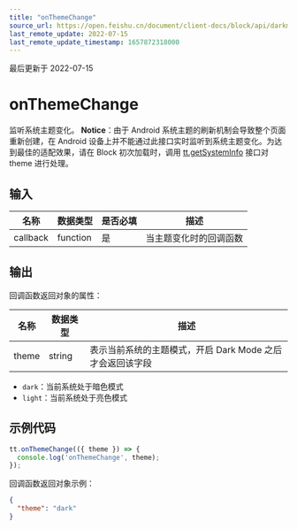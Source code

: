 ```yaml
---
title: "onThemeChange"
source_url: https://open.feishu.cn/document/client-docs/block/api/darkmode/onthemechange
last_remote_update: 2022-07-15
last_remote_update_timestamp: 1657872318000
---
```

最后更新于 2022-07-15

# onThemeChange

监听系统主题变化。
**Notice**：由于 Android 系统主题的刷新机制会导致整个页面重新创建，在 Android 设备上并不能通过此接口实时监听到系统主题变化。为达到最佳的适配效果，请在 Block 初次加载时，调用 [tt.getSystemInfo](https://open.feishu.cn/document/uAjLw4CM/uYjL24iN/block/api/device/getsysteminfo) 接口对 theme 进行处理。

## 输入

名称 | 数据类型 | 是否必填 | 描述
--- | --- | --- | ---
callback | function | 是 | 当主题变化时的回调函数

## 输出
回调函数返回对象的属性：

名称 | 数据类型 | 描述
--- | --- | ---
theme | string | 表示当前系统的主题模式，开启 Dark Mode 之后才会返回该字段  
  -  `dark`：当前系统处于暗色模式  
  -  `light`：当前系统处于亮色模式

## 示例代码

```js
tt.onThemeChange(({ theme }) => {
  console.log('onThemeChange', theme);
});
```
回调函数返回对象示例：
```json
{
  "theme": "dark"
}
```
